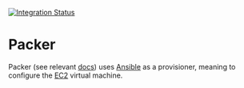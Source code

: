 [![Integration Status](https://github.com/jhburns/ExperienceCapture/workflows/Packer/badge.svg)](https://github.com/jhburns/ExperienceCapture/actions?query=workflow%3A%22Packer%22)

# Packer

Packer (see relevant [docs](https://www.packer.io/intro/getting-started/build-image.html)) uses [Ansible](https://www.packer.io/docs/provisioners/ansible.html)
as a provisioner, meaning to configure the [EC2](https://aws.amazon.com/ec2/) virtual machine.